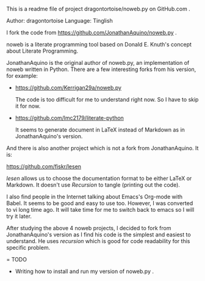 This is a readme file of project dragontortoise/noweb.py on GitHub.com .

Author: dragontortoise
Language: Tinglish

I fork the code from https://github.com/JonathanAquino/noweb.py .

noweb is a literate programming tool based on Donald E. Knuth's concept
about Literate Programming.

JonathanAquino is the original author of noweb.py, an implementation
of noweb written in Python.  There are a few interesting forks
from his version, for example:

  - https://github.com/Kerrigan29a/noweb.py

    The code is too difficult for me to understand right now.  So I
    have to skip it for now.

  - https://github.com/lmc2179/literate-python

    It seems to generate document in LaTeX instead of Markdown as in
    JonathanAquino's version.

And there is also another project which is not a fork from
JonathanAquino.  It is:

  https://github.com/fiskr/lesen

*lesen* allows us to choose the documentation format to be either
LaTeX or Markdown.  It doesn't use *Recursion* to tangle (printing out
the code).

I also find people in the Internet talking about Emacs's Org-mode with
Babel.  It seems to be good and easy to use too.  However, I was
converted to vi long time ago.  It will take time for me to switch
back to emacs so I will try it later.

After studying the above 4 noweb projects, I decided to fork from
JonathanAquino's version as I find his code is the simplest and easiest
to understand.  He uses *recursion* which is good for code readability
for this specific problem.

= TODO
- Writing how to install and run my version of noweb.py .
